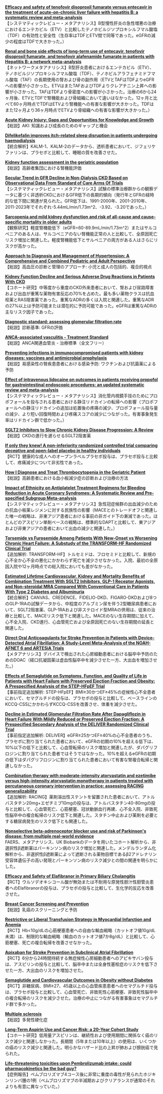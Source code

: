 [**Efficacy and safety of tenofovir disoproxil fumarate versus entecavir in the treatment of acute-on-chronic liver failure with hepatitis B: a systematic review and meta-analysis**](https://pubmed.ncbi.nlm.nih.gov/37957546/)  
【システマティックレビュー・メタアナリシス】B型慢性肝炎の急性増悪の治療におけるエンテカビル（ETV）と比較したテノホビルジソプロキシルフマル酸塩（TDF）の有効性と安全性（生存率はTDFとETV間で同等であった。eGFRの減少の程度はTDFで大きかった。）

[**Renal and bone side effects of long-term use of entecavir, tenofovir disoproxil fumarate, and tenofovir alafenamide fumarate in patients with Hepatitis B: a network meta-analysis**](https://pubmed.ncbi.nlm.nih.gov/37950196/)  
【ネットワークメタアナリシス】B型肝炎患者におけるエンテカビル（ETV）、テノホビルジソプロキシルフマル酸塩（TDF）、テノホビルアラフェナミドフマル酸塩（TAF）の長期使用の腎および骨の副作用（ETVとTAFはTDFよりeGFRへの影響が小さかった。ETVはまたTAFおよびTDFよりクレアチニン上昇への影響が小さかった。TAFはTDFより骨密度への影響が小さかった。治療の6から24ヶ月後、ETVとTDFで腎機能および骨組織において違いはなかった。12ヶ月と比べて60ヶ月時点でTDFはETVより腎機能への有害な影響が大きかった。TDFはまた12ヶ月より36ヶ月時点でETVより骨組織への有害な影響が大きかった。）

[**Acute Kidney Injury: Gaps and Opportunities for Knowledge and Growth**](https://pubmed.ncbi.nlm.nih.gov/37968179/)  
【総説】AKI: 知識および成長のためのギャップと機会

[**Difelikefalin improves itch-related sleep disruption in patients undergoing haemodialysis**](https://pubmed.ncbi.nlm.nih.gov/37968132/)  
【統合解析】KALM-1、KALM-2のデータから、透析患者において、ジフェリケファリンは、プラセボと比較して、睡眠の質を改善させた。

[**Kidney function assessment in the geriatric population**](https://pubmed.ncbi.nlm.nih.gov/37965904/)  
【総説】高齢者集団における腎機能評価

[**Secular Trend in GFR Decline in Non-Dialysis CKD Based on Observational Data From Standard of Care Arms Of Trials**](https://pubmed.ncbi.nlm.nih.gov/37956953/)  
【システマティックレビュー・メタアナリシス】試験の標準治療群からの観察データに基づく非透析CKDにおけるGFR低下の長期的傾向（発行年とGFRの経時的な低下間に関連が見られた。GFR低下は、1991-2000年、2001-2010年、2011-2023年でそれぞれ-5.44mL/min/1.73m^2、-3.92、-3.20であった。）

[**Sarcopenia and mild kidney dysfunction and risk of all-cause and cause-specific mortality in older adults**](https://pubmed.ncbi.nlm.nih.gov/37952094/)  
【観察研究】軽度腎機能低下（eGFR=60-89.9mL/min/1.73m^2）またはサルコペニアのある人は、サルコペニアのない腎機能正常の人と比較して、全原因死亡リスク増加と関連した。軽度腎機能低下とサルペニアの両方がある人はさらにリスクが高かった。

[**Approach to Diagnosis and Management of Hypertension: A Comprehensive and Combined Pediatric and Adult Perspective**](https://pubmed.ncbi.nlm.nih.gov/37951795/)  
【総説】高血圧の診断と管理のアプローチ: 小児と成人の包括的、複合的視点

[**Kidney Function Decline and Serious Adverse Drug Reactions in Patients With CKD**](https://pubmed.ncbi.nlm.nih.gov/37951340/)  
【コホート研究】中等度から重度のCKD外来患者において、腎および尿路障害および出血が重篤な薬物有害反応の70%を占めた。最も多い薬物クラスは抗血栓薬とRAS阻害薬であった。重篤なADRの多くは入院と関連した。重篤なADRの27%以上は予防可能または潜在的に予防可能であった。eGFRは重篤なADRの主なリスク因子であった。

[**Diagnostic standard: assessing glomerular filtration rate**](https://pubmed.ncbi.nlm.nih.gov/37950562/)  
【総説】診断基準: GFRの評価

[**ANCA-associated vasculitis - Treatment Standard**](https://pubmed.ncbi.nlm.nih.gov/37947275/)  
【総説】ANCA関連血管炎 - 治療標準（全文フリー）

[**Preventing infections in immunocompromised patients with kidney diseases: vaccines and antimicrobial prophylaxis**](https://pubmed.ncbi.nlm.nih.gov/37218705/)  
【総説】易感染性の腎疾患患者における感染予防: ワクチンおよび抗菌薬による予防

[**Effect of intravenous lidocaine on outcomes in patients receiving propofol for gastrointestinal endoscopic procedures: an updated systematic review and meta-analysis**](https://pubmed.ncbi.nlm.nih.gov/37962581/)  
【システマティックレビュー・メタアナリシス】消化管内視鏡手技のためにプロポフォールを投与される患者における静注リドカインの転帰への影響（プロポフォールへの静注リドカインの追加は処置後の疼痛の減少、プロポフォール投与量の減少、より短い回復時間および疼痛スコアの減少につながった。有害事象発生率はリドカイン群で低かった。）

[**SGLT2 Inhibitors to Slow Chronic Kidney Disease Progression: A Review**](https://pubmed.ncbi.nlm.nih.gov/37951783/)  
【総説】CKDの進行を遅らせるSGLT2阻害薬

[**If only they knew! A non-inferiority randomized controlled trial comparing deceptive and open-label placebo in healthy individuals**](https://pubmed.ncbi.nlm.nih.gov/37965922/)  
【RCT】健康的な成人へのオープンラベルプラセボ投与は、プラセボ投与と比較して、疼痛減少について非劣性であった。

[**How I Diagnose and Treat Thrombocytopenia in the Geriatric Patient**](https://pubmed.ncbi.nlm.nih.gov/37956435/)  
【総説】高齢患者における血小板減少症の診断および治療の方法

[**Impact of Ethnicity on Antiplatelet Treatment Regimens for Bleeding Reduction in Acute Coronary Syndromes: A Systematic Review and Pre-specified Subgroup Meta-analysis**](https://pubmed.ncbi.nlm.nih.gov/37960983/)  
【システマティックレビュー・メタアナリシス】急性冠症候群の出血減少のための抗血小板薬レジメンに対する民族性の影響（MACEとのトレードオフと関連した唯一の戦略は、非東アジア患者における事前の非ガイド下の漸減であった。ほとんどのアスピリン単剤ベースの戦略は、標準的なDAPTと比較して、東アジアおよび非東アジアの患者において出血の減少と関連した。）

[**Torsemide vs Furosemide Among Patients With New-Onset vs Worsening Chronic Heart Failure: A Substudy of the TRANSFORM-HF Randomized Clinical Trial**](https://pubmed.ncbi.nlm.nih.gov/37955908/)  
【追加解析: TRANSFORM-HF】トルセミドは、フロセミドと比較して、新規の心不全か心不全の悪化にかかわらず死亡を減少させなかった。入院、最初の全原因入院や12ヶ月時点での総入院においても差がなかった。

[**Estimated Lifetime Cardiovascular, Kidney and Mortality Benefits of Combination Treatment With SGLT2 Inhibitors, GLP-1 Receptor Agonists, and Non-steroidal MRA Compared With Conventional Care in Patients With Type 2 Diabetes and Albuminuria**](https://pubmed.ncbi.nlm.nih.gov/37952217/)  
【統合解析】CANVAS、CREDENCE、FIDELIO-DKD、FIGARO-DKDおよび8つのGLP-1RAの試験データから、中程度のアルブミン尿を伴う2型糖尿病患者において、SGLT2阻害薬、GLP-1RAおよび非ステロイド型MRAの併用は、従来の治療と比較して、MACEリスク低下と関連した。MACEのない生存期間に加えて、心不全入院、CKD進行、心血管死亡および全原因死亡のない生存期間の延長と関連した。

[**Direct Oral Anticoagulants for Stroke Prevention in Patients with Device-Detected Atrial Fibrillation: A Study-Level Meta-Analysis of the NOAH-AFNET 6 and ARTESiA Trials**](https://pubmed.ncbi.nlm.nih.gov/37952187/)  
【メタアナリシス】デバイスで検出された心房細動患者における脳卒中予防のためのDOAC（経口抗凝固薬は虚血性脳卒中を減少させた一方、大出血を増加させた。）

[**Effects of Semaglutide on Symptoms, Function, and Quality of Life in Patients with Heart Failure with Preserved Ejection Fraction and Obesity: A Prespecified Analysis of the STEP-HFpEF Trial**](https://pubmed.ncbi.nlm.nih.gov/37952180/)  
【事前指定追加解析: STEP-HFpEF】BMI≥30かつEF≥45%の症候性心不全患者において、セマグルチドの投与は、プラセボの投与と比較して、ベースラインのKCCQ-CSSにかかわらずKCCQ-CSSを改善させ、体重を減少させた。

[**Decline in Estimated Glomerular Filtration Rate After Dapagliflozin in Heart Failure With Mildly Reduced or Preserved Ejection Fraction: A Prespecified Secondary Analysis of the DELIVER Randomized Clinical Trial**](https://pubmed.ncbi.nlm.nih.gov/37952176/)  
【事前指定追加解析: DELIVER】eGFR≥25かつEF≥40%の心不全患者のうち、プラセボに割り当てられた患者において、eGFRの初期の10%を超える低下は、10%以下の低下と比較して、心血管転帰のリスク増加と関連したが、ダパグリフロジンに割り当てられた患者ではそうではなかった。10%を超えるeGFRの初期の低下はダパグリフロジンに割り当てられた患者において有害な腎複合転帰と関連しなかった。

[**Combination therapy with moderate-intensity atorvastatin and ezetimibe versus high-intensity atorvastatin monotherapy in patients treated with percutaneous coronary intervention in practice: assessing RACING generalizability**](https://pubmed.ncbi.nlm.nih.gov/37951292/)  
【追加解析: RACING】薬剤溶出性ステントを留置された患者において、アトルバスタチン20mg+エゼチミブ10mgの投与は、アトルバスタチン40-80mgの投与と比較して、心血管死亡、心筋梗塞、冠状動脈血行再建、心不全入院、非致死性脳卒中の複合転帰のリスク低下と関連した。スタチン中止および薬剤を必要とする糖尿病発生のリスク低下とも関連した。

[**Nonselective beta-adrenoceptor blocker use and risk of Parkinson's disease: from multiple real-world evidence**](https://pubmed.ncbi.nlm.nih.gov/37964359/)  
FAERS、メタアナリシス、UK Biobankのデータを用いたコホート解析から、非選択性β遮断薬はパーキンソン病のリスク増加と関連した。メンデルランダム化解析から、非選択性β遮断薬によって遮断される薬物目標であるβ2アドレナリン受容体遺伝子の高い発現とパーキンソン病のリスク減少との間の関連を明らかにした。

[**Efficacy and Safety of Elafibranor in Primary Biliary Cholangitis**](https://pubmed.ncbi.nlm.nih.gov/37962077/)  
【RCT】ウルソデオキシコール酸が無効または不耐用な原発性胆汁性胆管炎患者へのElafibranorの投与は、プラセボの投与と比較して、生化学的反応を改善させた。

[**Breast Cancer Screening and Prevention**](https://pubmed.ncbi.nlm.nih.gov/37956433/)  
【総説】乳癌のスクリーニングと予防

[**Restrictive or Liberal Transfusion Strategy in Myocardial Infarction and Anemia**](https://pubmed.ncbi.nlm.nih.gov/37952133/)  
【RCT】Hb<10g/dLの心筋梗塞患者への自由な輸血戦略（カットオフ値10g/dL未満）は、制限的な輸血戦略（輸血のカットオフ値7か8g/dL）と比較して、心筋梗塞、死亡の複合転帰を改善させなかった。

[**Apixaban for Stroke Prevention in Subclinical Atrial Fibrillation**](https://pubmed.ncbi.nlm.nih.gov/37952132/)  
【RCT】6分から24時間持続する無症候性心房細動患者へのアピキサバン投与は、アスピリンの投与と比較して、脳卒中または全身性塞栓症のリスクを低下させた一方、大出血のリスクを増加させた。

[**Semaglutide and Cardiovascular Outcomes in Obesity without Diabetes**](https://pubmed.ncbi.nlm.nih.gov/37952131/)  
【RCT】非糖尿病、BMI≥27、45歳以上の心血管疾患患者へのセマグルチド投与は、プラセボ投与と比較して、心血管死亡、非致死性心筋梗塞、非致死性脳卒中の複合転帰のリスクを減少させた。治療の中止につながる有害事象はセマグルチド群で多かった。

[**Multiple sclerosis**](https://pubmed.ncbi.nlm.nih.gov/37949093/)  
【総説】多発性硬化症

[**Long-Term Aspirin Use and Cancer Risk: a 20-Year Cohort Study**](https://pubmed.ncbi.nlm.nih.gov/37966913/)  
【コホート研究】低用量アスピリンは、継続性および使用期間に関係なく癌のリスク減少と関連しなかった。長期間（5年または10年以上）の使用は、いくつかの癌のリスク減少と関連した。明らかなハザード比の上昇が肺および膀胱癌で見られた。

[**Life-threatening toxicities upon Pembrolizumab intake: could pharmacokinetics be the bad guy?**](https://pubmed.ncbi.nlm.nih.gov/37957436/)  
【症例報告】ペムブロリズマブ4コース後に非常に重度の毒性が見られたホジキンリンパ腫の1例（ペムブロリズマブの半減期およびクリアランスが通常のそれよりも有意に異なっていた。）
